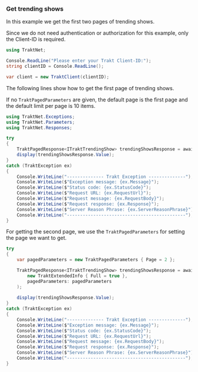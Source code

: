 ### Get trending shows

In this example we get the first two pages of trending shows.

Since we do not need authentication or authorization for this example, only the Client-ID is required.

```csharp
using TraktNet;

Console.ReadLine("Please enter your Trakt Client-ID:");
string clientID = Console.ReadLine();

var client = new TraktClient(clientID);
```

The following lines show how to get the first page of trending shows.

If no `TraktPagedParameters` are given, the default page is the first page and the default limit per page is 10 items.

```csharp
using TraktNet.Exceptions;
using TraktNet.Parameters;
using TraktNet.Responses;

try
{
    TraktPagedResponse<ITraktTrendingShow> trendingShowsResponse = await client.Shows.GetTrendingShowsAsync(new TraktExtendedInfo { Full = true });
    display(trendingShowsResponse.Value);
}
catch (TraktException ex)
{
    Console.WriteLine("-------------- Trakt Exception --------------");
    Console.WriteLine($"Exception message: {ex.Message}");
    Console.WriteLine($"Status code: {ex.StatusCode}");
    Console.WriteLine($"Request URL: {ex.RequestUrl}");
    Console.WriteLine($"Request message: {ex.RequestBody}");
    Console.WriteLine($"Request response: {ex.Response}");
    Console.WriteLine($"Server Reason Phrase: {ex.ServerReasonPhrase}");
    Console.WriteLine("---------------------------------------------");
}
```

For getting the second page, we use the `TraktPagedParameters` for setting the page we want to get.

```csharp
try
{
    var pagedParameters = new TraktPagedParameters { Page = 2 };

    TraktPagedResponse<ITraktTrendingShow> trendingShowsResponse = await client.Shows.GetTrendingShowsAsync(
        new TraktExtendedInfo { Full = true },
        pagedParameters: pagedParameters
    );
    
    display(trendingShowsResponse.Value);
}
catch (TraktException ex)
{
    Console.WriteLine("-------------- Trakt Exception --------------");
    Console.WriteLine($"Exception message: {ex.Message}");
    Console.WriteLine($"Status code: {ex.StatusCode}");
    Console.WriteLine($"Request URL: {ex.RequestUrl}");
    Console.WriteLine($"Request message: {ex.RequestBody}");
    Console.WriteLine($"Request response: {ex.Response}");
    Console.WriteLine($"Server Reason Phrase: {ex.ServerReasonPhrase}");
    Console.WriteLine("---------------------------------------------");
}
```
